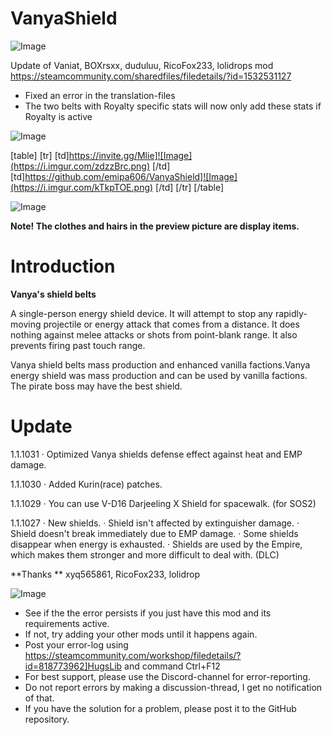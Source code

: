 # VanyaShield

![Image](https://i.imgur.com/WAEzk68.png)

Update of Vaniat, BOXrsxx, duduluu, RicoFox233, lolidrops mod
https://steamcommunity.com/sharedfiles/filedetails/?id=1532531127

- Fixed an error in the translation-files
- The two belts with Royalty specific stats will now only add these stats if Royalty is active

![Image](https://i.imgur.com/7Gzt3Rg.png)


[table]
    [tr]
        [td]https://invite.gg/Mlie]![Image](https://i.imgur.com/zdzzBrc.png)
[/td]
        [td]https://github.com/emipa606/VanyaShield]![Image](https://i.imgur.com/kTkpTOE.png)
[/td]
    [/tr]
[/table]
	
![Image](https://i.imgur.com/NOW7jU1.png)

**Note! The clothes and hairs in the preview picture are display items.**

# Introduction


**Vanya&apos;s shield belts**

A single-person energy shield device. It will attempt to stop any rapidly-moving projectile or energy attack that comes from a distance. It does nothing against melee attacks or shots from point-blank range. It also prevents firing past touch range.

Vanya shield belts mass production and enhanced vanilla factions.Vanya energy shield was mass production and can be used by vanilla factions. The pirate boss may have the best shield.

# Update

1.1.1031
· Optimized Vanya shields defense effect against heat and EMP damage.

1.1.1030
· Added Kurin(race) patches.

1.1.1029
· You can use V-D16 Darjeeling X Shield for spacewalk. (for SOS2)

1.1.1027
· New shields.
· Shield isn&apos;t affected by extinguisher damage.
· Shield doesn&apos;t break immediately due to EMP damage.
· Some shields disappear when energy is exhausted. 
· Shields are used by the Empire, which makes them stronger and more difficult to deal with. (DLC)

**Thanks **
xyq565861, RicoFox233, lolidrop

![Image](https://i.imgur.com/Rs6T6cr.png)



-  See if the the error persists if you just have this mod and its requirements active.
-  If not, try adding your other mods until it happens again.
-  Post your error-log using https://steamcommunity.com/workshop/filedetails/?id=818773962]HugsLib and command Ctrl+F12
-  For best support, please use the Discord-channel for error-reporting.
-  Do not report errors by making a discussion-thread, I get no notification of that.
-  If you have the solution for a problem, please post it to the GitHub repository.




